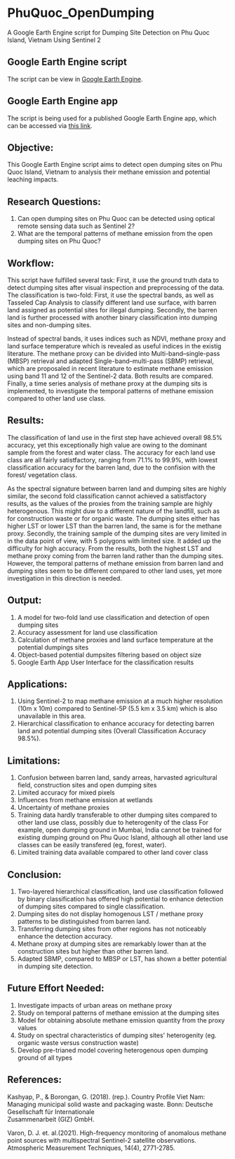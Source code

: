 # PhuQuoc_OpenDumping
A Google Earth Engine script for Dumping Site Detection on Phu Quoc Island, Vietnam Using Sentinel 2

## Google Earth Engine script
The script can be view in [Google Earth Engine](https://code.earthengine.google.com/9f9b752bc3edaf8bccbea35636428903).

## Google Earth Engine app
The script is being used for a published Google Earth Engine app, which can be accessed via [this link](https://pinkychow1010.users.earthengine.app/view/phuquocopendumping).

## Objective:

This Google Earth Engine script aims to detect open dumping sites on Phu Quoc Island, Vietnam to analysis 
their methane emission and potential leaching impacts.

## Research Questions:

1) Can open dumping sites on Phu Quoc can be detected using optical remote sensing data such as Sentinel 2?
2) What are the temporal patterns of methane emission from the open dumping sites on Phu Quoc?

## Workflow:
 
This script have fulfilled several task: First, it use the ground truth data to detect dumping sites
after visual inspection and preprocessing of the data. The classification is two-fold:
First, it use the spectral bands, as well as Tasseled Cap Analysis to classify different land use surface, with barren land assigned as potential sites for illegal dumping. Secondly, the barren land is further processed with another binary classification into dumping sites and non-dumping sites. 

Instead of spectral bands, it uses indices such as NDVI, methane proxy and land surface temperature which is revealed as useful indices in the existig literature. The methane proxy can be divided into Multi-band–single-pass (MBSP) retrieval and adapted Single-band–multi-pass (SBMP) retrieval, which are proposaled in recent literature to estimate methane emission using band 11 and 12 of the Sentinel-2 data. Both results are compared. Finally, a time series analysis of methane proxy at the dumping sits is implemented, to investigate the temporal patterns of methane emission compared to other land use class.

## Results:
 
The classification of land use in the first step have achieved overall 98.5% accuracy, yet this
exceptionally high value are owing to the dominant sample from the forest and water class. 
The accuracy for each land use class are all fairly satistfactory, ranging from 71.1% to 99.9%,
with lowest classification accuracy for the barren land, due to the confision with the forest/ vegetation class.
 
As the spectral signature between barren land and dumping sites are highly similar, the second fold
classification cannot achieved a satistfactory results, as the values of the proxies from the training
sample are highly heterogenous. This might duw to a different nature of the landfill, such as for construction
waste or for organic waste. The dumping sites either has higher LST or lower LST than the barren land,
the same is for the methane proxy. Secondly, the training sample of the dumping sites are very limited in 
in the data point of view, with 5 polygons with limited size. It added up the difficulty for high accuracy.
From the results, both the highest LST and methane proxy coming from the barren land rather than the 
dumping sites. However, the temporal patterns of methane emission from barren land and dumping sites seem
to be different compared to other land uses, yet more investigation in this direction is needed. 

## Output:
 
1) A model for two-fold land use classification and detection of open dumping sites
2) Accuracy assessment for land use classification
3) Calculation of methane proxies and land surface temperature at the potential dumpings sites
4) Object-based potential dumpsites filtering based on object size
5) Google Earth App User Interface for the classification results
 
## Applications:

1) Using Sentinel-2 to map methane emission at a much higher resolution (10m x 10m) compared to Sentinel-5P (5.5 km x 3.5 km)
   which is also unavailable in this area.
2) Hierarchical classification to enhance accuracy for detecting barren land and potential dumping sites (Overall Classification Accuracy 98.5%).

## Limitations:
 
1) Confusion between barren land, sandy arreas, harvasted agricultural field, construction sites and open dumping sites
2) Limited accuracy for mixed pixels
3) Influences from methane emission at wetlands
4) Uncertainty of methane proxies
5) Training data hardly transferable to other dumping sites compared to other land use class, possibly due to heterogenity of the class
   For example, open dumping ground in Mumbai, India cannot be trained for existing dumping ground on Phu Quoc Island,
   although all other land use classes can be easily transfered (eg, forest, water).
6) Limited training data available compared to other land cover class
 
## Conclusion:
    
1) Two-layered hierarchical classification, land use classification followed by binary classification has offered 
   high potential to enhance detection of dumping sites compared to single classification.
2) Dumping sites do not display homogenous LST / methane proxy patterns to be distinguished from barren land.
3) Transferring dumping sites from other regions has not noticeably enhance the detection accuracy.
4) Methane proxy at dumping sites are remarkably lower than at the construction sites but higher than other barren land.
5) Adapted SBMP, compared to MBSP or LST, has shown a better potential in dumping site detection.
 
## Future Effort Needed:
 
1) Investigate impacts of urban areas on methane proxy
2) Study on temporal patterns of methane emission at the dumping sites
3) Model for obtaining absolute methane emission quantity from the proxy values
4) Study on spectral characteristics of dumping sites' heterogenity (eg. organic waste versus construction waste)
5) Develop pre-trianed model covering heterogenous open dumping ground of all types

## References:
 
Kashyap, P., &amp; Borongan, G. (2018). (rep.). Country Profile Viet Nam: 
    Managing municipal solid waste and packaging waste. Bonn: Deutsche Gesellschaft für Internationale     
    Zusammenarbeit (GIZ) GmbH. 
    
Varon, D. J. et. al.(2021). High-frequency monitoring of anomalous methane point sources with multispectral 
    Sentinel-2 satellite observations. Atmospheric Measurement Techniques, 14(4), 2771-2785.
